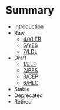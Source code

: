 # Summary

* [Introduction](README.md)
* Raw
    * [4/YLER](4/README.md)
    * [5/YES](5/README.md)
    * [7/LDL](7/README.md)
* Draft
    * [1/ELF](1/README.md)
    * [2/BES](2/README.md)
    * [3/CEP](3/README.md)
    * [6/HLC](6/README.md)
* Stable
* Deprecated
* Retired
